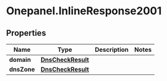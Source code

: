# Onepanel.InlineResponse2001

## Properties
Name | Type | Description | Notes
------------ | ------------- | ------------- | -------------
**domain** | [**DnsCheckResult**](DnsCheckResult.md) |  | 
**dnsZone** | [**DnsCheckResult**](DnsCheckResult.md) |  | 


